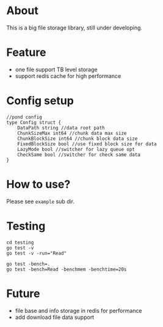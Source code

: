 # About
This is a big file storage library, still under developing.

# Feature
- one file support TB level storage
- support redis cache for high performance

# Config setup
```
//pond config
type Config struct {
    DataPath string //data root path
    ChunkSizeMax int64 //chunk data max size
    ChunkBlockSize int64 //chunk block data size
    FixedBlockSize bool //use fixed block size for data  
    LazyMode bool //switcher for lazy queue opt  
    CheckSame bool //switcher for check same data  
}
```

# How to use?
Please see `example` sub dir.

# Testing
```
cd testing
go test -v
go test -v -run="Read"

go test -bench=.
go test -bench=Read -benchmem -benchtime=20s

```

# Future
- file base and info storage in redis for performance
- add download file data support
